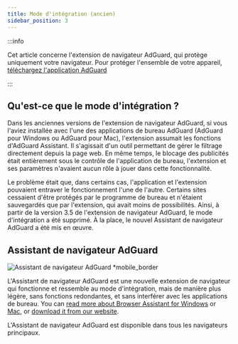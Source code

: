 ```yaml
---
title: Mode d'intégration (ancien)
sidebar_position: 3
---
```


:::info

Cet article concerne l'extension de navigateur AdGuard, qui protège uniquement votre navigateur. Pour protéger l'ensemble de votre appareil, [téléchargez l'application AdGuard](https://agrd.io/download-kb-adblock)

:::

## Qu'est-ce que le mode d'intégration ?

Dans les anciennes versions de l'extension de navigateur AdGuard, si vous l'aviez installée avec l'une des applications de bureau AdGuard (AdGuard pour Windows ou AdGuard pour Mac), l'extension assumait les fonctions d'AdGuard Assistant. Il s'agissait d'un outil permettant de gérer le filtrage directement depuis la page web. En même temps, le blocage des publicités était entièrement sous le contrôle de l'application de bureau, l'extension et ses paramètres n'avaient aucun rôle à jouer dans cette fonctionnalité.

Le problème était que, dans certains cas, l'application et l'extension pouvaient entraver le fonctionnement l'une de l'autre. Certains sites cessaient d'être protégés par le programme de bureau et n'étaient sauvegardés que par l'extension, qui avait moins de possibilités. Ainsi, à partir de la version 3.5 de l'extension de navigateur AdGuard, le mode d'intégration a été supprimé. À la place, le nouvel Assistant de navigateur AdGuard a été mis en œuvre.

## Assistant de navigateur AdGuard

![Assistant de navigateur AdGuard *mobile_border](https://cdn.adtidy.org/content/kb/ad_blocker/browser_extension/ad_blocker_browser_extension_assistant.png)

L'Assistant de navigateur AdGuard est une nouvelle extension de navigateur qui fonctionne et ressemble au mode d'intégration, mais de manière plus légère, sans fonctions redondantes, et sans interférer avec les applications de bureau. You can [read more about Browser Assistant for Windows](/adguard-for-windows/browser-assistant) or [Mac](/adguard-for-mac/features/browser-assistant), or [download it from our website](https://adguard.com/adguard-assistant/overview.html).

L'Assistant de navigateur AdGuard est disponible dans tous les navigateurs principaux.

